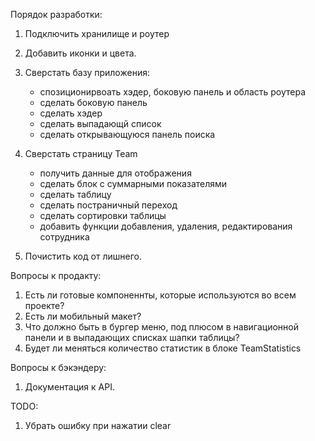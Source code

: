 Порядок разработки:
1. Подключить хранилище и роутер

2. Добавить иконки и цвета.
   
3. Сверстать базу приложения: 
   - спозиционирвоать хэдер, боковую панель и область роутера
   - сделать боковую панель
   - сделать хэдер
   - сделать выпадающй список
   - сделать открывающуюся панель поиска
  
4. Сверстать страницу Team
   - получить данные для отображения
   - сделать блок с суммарными показателями
   - сделать таблицу
   - сделать постраничный переход
   - сделать сортировки таблицы
   - добавить функции добавления, удаления, редактирования сотрудника

5. Почистить код от лишнего.  

Вопросы к продакту:
1. Есть ли готовые компоненнты, которые используются во всем проекте?
2. Есть ли мобильный макет?
3. Что должно быть в бургер меню, под плюсом в навигационной панели и в выпадающих списках шапки таблицы?
4. Будет ли меняться количество статистик в блоке TeamStatistics

Вопросы к бэкэндеру:
1. Документация к API.
  


TODO:
1. Убрать ошибку при нажатии clear

